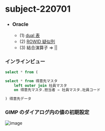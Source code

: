 # subject-220701

- ### Oracle 
  - (1) [dual 表](https://ja.wikipedia.org/wiki/DUAL%E8%A1%A8#:~:text=DUAL%E8%A1%A8%EF%BC%88DUAL%E3%81%B2%E3%82%87%E3%81%86%EF%BC%89%E3%81%AF,%E8%A1%8C%E3%81%86%E5%A0%B4%E5%90%88%E3%81%AB%E4%BD%BF%E3%82%8F%E3%82%8C%E3%82%8B%E3%80%82)
  - (2) [ROWID 疑似列](https://docs.oracle.com/cd/E16338_01/server.112/b56299/pseudocolumns008.htm)
  - (3) 結合演算子 => ||

### インラインビュー
```sql
select * from ( 

select * from 得意先マスタ 
	left outer join 社員マスタ
	on 得意先マスタ.担当者 = 社員マスタ.社員コード

) 得意先データ
```


### GIMP のダイアログ内の値の初期設定

![image](https://user-images.githubusercontent.com/1501327/176601988-03e9933a-83f9-4bd1-9b48-96d2ff613657.png)

